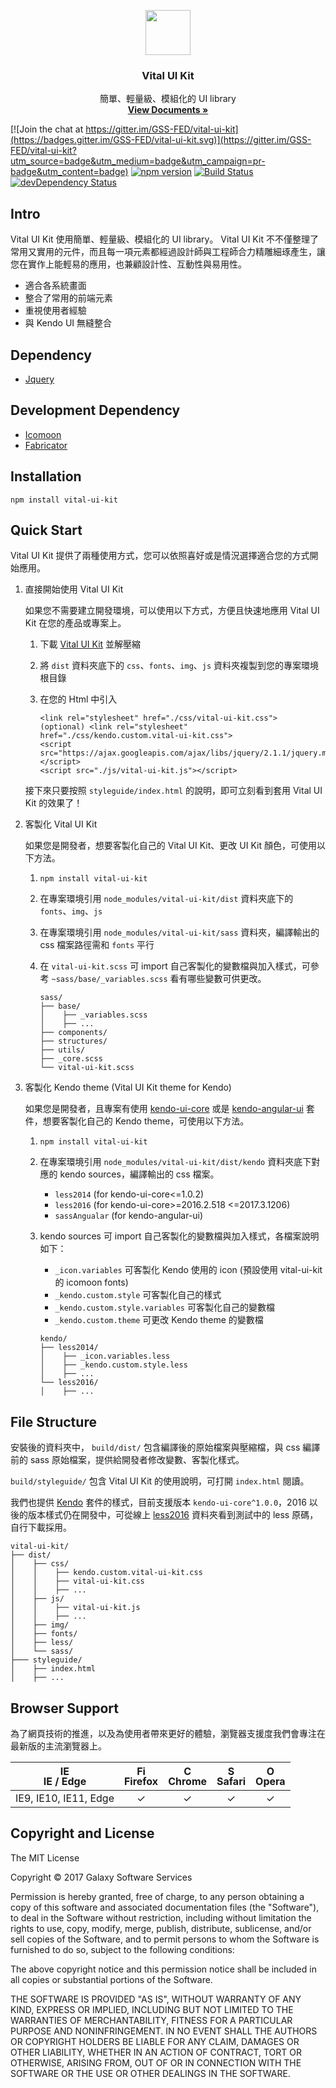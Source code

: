 <p align="center">
  <a href="https://gss-fed.github.io/vital-ui-kit/">
    <img src="https://raw.githubusercontent.com/GSS-FED/vital-ui-kit/develop/assets/img/icon.png" height=72 />
  </a>
</p>
<h3 align="center">Vital UI Kit</h3>
<p align="center">
  簡單、輕量級、模組化的 UI library
  <br>
  <a href="https://gss-fed.github.io/vital-ui-kit/getting-started.html">
    <strong>View Documents &raquo;</strong>
  </a>
  <br>
</p>

[![Join the chat at https://gitter.im/GSS-FED/vital-ui-kit](https://badges.gitter.im/GSS-FED/vital-ui-kit.svg)](https://gitter.im/GSS-FED/vital-ui-kit?utm_source=badge&utm_medium=badge&utm_campaign=pr-badge&utm_content=badge)
[![npm version](https://img.shields.io/npm/v/vital-ui-kit.svg)](https://www.npmjs.com/package/vital-ui-kit)
[![Build Status](https://img.shields.io/travis/GSS-FED/vital-ui-kit.svg)](https://travis-ci.org/GSS-FED/vital-ui-kit)
[![devDependency Status](https://img.shields.io/david/dev/GSS-FED/vital-ui-kit.svg)](https://david-dm.org/GSS-FED/vital-ui-kit?type=dev)

## Intro

Vital UI Kit 使用簡單、輕量級、模組化的 UI library。 Vital UI Kit 不不僅整理了常用又實用的元件，而且每一項元素都經過設計師與工程師合力精雕細琢產生，讓您在實作上能輕易的應用，也兼顧設計性、互動性與易用性。

* 適合各系統畫面
* 整合了常用的前端元素
* 重視使用者經驗
* 與 Kendo UI 無縫整合


## Dependency

- [Jquery](https://jquery.com/)


## Development Dependency

- [Icomoon](https://icomoon.io/)
- [Fabricator](https://fbrctr.github.io/)


## Installation

```
npm install vital-ui-kit
```


## Quick Start

Vital UI Kit 提供了兩種使用方式，您可以依照喜好或是情況選擇適合您的方式開始應用。

1. 直接開始使用 Vital UI Kit

    如果您不需要建立開發環境，可以使用以下方式，方便且快速地應用 Vital UI Kit 在您的產品或專案上。

    1. 下載 [Vital UI Kit](https://github.com/GSS-FED/vital-ui-kit/archive/build.zip) 並解壓縮

    1. 將 `dist` 資料夾底下的 `css`、`fonts`、`img`、`js` 資料夾複製到您的專案環境根目錄

    1. 在您的 Html 中引入

        ```
        <link rel="stylesheet" href="./css/vital-ui-kit.css">
        (optional) <link rel="stylesheet" href="./css/kendo.custom.vital-ui-kit.css">
        <script src="https://ajax.googleapis.com/ajax/libs/jquery/2.1.1/jquery.min.js"></script>
        <script src="./js/vital-ui-kit.js"></script>
        ```

    接下來只要按照 `styleguide/index.html` 的說明，即可立刻看到套用 Vital UI Kit 的效果了！


1. 客製化 Vital UI Kit

    如果您是開發者，想要客製化自己的 Vital UI Kit、更改 UI Kit 顏色，可使用以下方法。

    1. `npm install vital-ui-kit`

    1. 在專案環境引用 `node_modules/vital-ui-kit/dist` 資料夾底下的 `fonts`、`img`、`js`

    1. 在專案環境引用 `node_modules/vital-ui-kit/sass` 資料夾，編譯輸出的 css 檔案路徑需和 `fonts` 平行

    1. 在 `vital-ui-kit.scss` 可 import 自己客製化的變數檔與加入樣式，可參考 `~sass/base/_variables.scss` 看有哪些變數可供更改。

        ```
        sass/
        ├── base/
        │    ├── _variables.scss
        │    ├── ...
        ├── components/
        ├── structures/
        ├── utils/
        ├── _core.scss
        └── vital-ui-kit.scss
        ```


1. 客製化 Kendo theme (Vital UI Kit theme for Kendo)

    如果您是開發者，且專案有使用 [kendo-ui-core](https://github.com/telerik/kendo-ui-core) 或是 [kendo-angular-ui](http://www.telerik.com/kendo-angular-ui/) 套件，想要客製化自己的 Kendo theme，可使用以下方法。

    1. `npm install vital-ui-kit`

    1. 在專案環境引用 `node_modules/vital-ui-kit/dist/kendo` 資料夾底下對應的 kendo sources，編譯輸出的 css 檔案。

        - `less2014` (for kendo-ui-core<=1.0.2)
        - `less2016` (for kendo-ui-core>=2016.2.518 <=2017.3.1206)
        - `sassAngualar` (for kendo-angular-ui)

    1. kendo sources 可 import 自己客製化的變數檔與加入樣式，各檔案說明如下：

        - `_icon.variables` 可客製化 Kendo 使用的 icon (預設使用 vital-ui-kit 的 icomoon fonts)
        - `_kendo.custom.style` 可客製化自己的樣式
        - `_kendo.custom.style.variables` 可客製化自己的變數檔
        - `_kendo.custom.theme` 可更改 Kendo theme 的變數檔

        ```
        kendo/
        ├── less2014/
        │    ├── _icon.variables.less
        │    ├── _kendo.custom.style.less
        │    ├── ...
        └── less2016/
        │    ├── ...
        ```


## File Structure

安裝後的資料夾中， `build/dist/` 包含編譯後的原始檔案與壓縮檔，與 css 編譯前的 sass 原始檔案，提供給開發者修改變數、客製化樣式。

`build/styleguide/` 包含 Vital UI Kit 的使用說明，可打開 `index.html` 閱讀。

我們也提供 [Kendo](https://www.telerik.com/kendo-ui) 套件的樣式，目前支援版本 `kendo-ui-core^1.0.0`，2016 以後的版本樣式仍在開發中，可從線上 [less2016](https://github.com/GSS-FED/vital-ui-kit/tree/master/src/less2016) 資料夾看到測試中的 less 原碼，自行下載採用。

```
vital-ui-kit/
├── dist/
│    ├── css/
│    │    ├── kendo.custom.vital-ui-kit.css
│    │    ├── vital-ui-kit.css
│    │    ├── ...
│    ├── js/
│    │    ├── vital-ui-kit.js
│    │    ├── ...
│    ├── img/
│    ├── fonts/
│    ├── less/
│    └── sass/
├─── styleguide/
│    ├── index.html
│    ├── ...
```

## Browser Support

為了網頁技術的推進，以及為使用者帶來更好的體驗，瀏覽器支援度我們會專注在最新版的主流瀏覽器上。

| [<img src="https://raw.githubusercontent.com/godban/browsers-support-badges/master/src/images/edge.png" alt="IE / Edge" width="16px" height="16px" />](http://godban.github.io/browsers-support-badges/)</br>IE / Edge | [<img src="https://raw.githubusercontent.com/godban/browsers-support-badges/master/src/images/firefox.png" alt="Firefox" width="16px" height="16px" />](http://godban.github.io/browsers-support-badges/)</br>Firefox | [<img src="https://raw.githubusercontent.com/godban/browsers-support-badges/master/src/images/chrome.png" alt="Chrome" width="16px" height="16px" />](http://godban.github.io/browsers-support-badges/)</br>Chrome | [<img src="https://raw.githubusercontent.com/godban/browsers-support-badges/master/src/images/safari.png" alt="Safari" width="16px" height="16px" />](http://godban.github.io/browsers-support-badges/)</br>Safari | [<img src="https://raw.githubusercontent.com/godban/browsers-support-badges/master/src/images/opera.png" alt="Opera" width="16px" height="16px" />](http://godban.github.io/browsers-support-badges/)</br>Opera |
| :---------: | :---------: | :---------: | :---------:| :---------: |
| IE9, IE10, IE11, Edge|  ✓ |  ✓ |  ✓ |  ✓ 


## Copyright and License

The MIT License

Copyright © 2017 Galaxy Software Services

Permission is hereby granted, free of charge, to any person obtaining a copy
of this software and associated documentation files (the "Software"), to deal
in the Software without restriction, including without limitation the rights
to use, copy, modify, merge, publish, distribute, sublicense, and/or sell
copies of the Software, and to permit persons to whom the Software is
furnished to do so, subject to the following conditions:

The above copyright notice and this permission notice shall be included in all
copies or substantial portions of the Software.

THE SOFTWARE IS PROVIDED "AS IS", WITHOUT WARRANTY OF ANY KIND, EXPRESS OR
IMPLIED, INCLUDING BUT NOT LIMITED TO THE WARRANTIES OF MERCHANTABILITY,
FITNESS FOR A PARTICULAR PURPOSE AND NONINFRINGEMENT. IN NO EVENT SHALL THE
AUTHORS OR COPYRIGHT HOLDERS BE LIABLE FOR ANY CLAIM, DAMAGES OR OTHER
LIABILITY, WHETHER IN AN ACTION OF CONTRACT, TORT OR OTHERWISE, ARISING FROM,
OUT OF OR IN CONNECTION WITH THE SOFTWARE OR THE USE OR OTHER DEALINGS IN THE
SOFTWARE.
